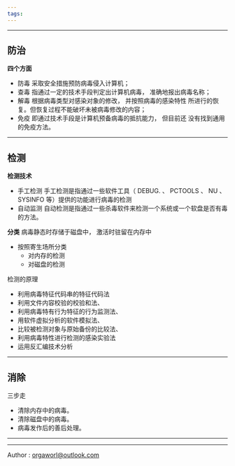 ```yaml
---
tags:
---
```

---
## 防治

**四个方面**
- 防毒
	采取安全措施预防病毒侵入计算机；
- 查毒
	指通过一定的技术手段判定出计算机病毒， 准确地报出病毒名称；
- 解毒
	根据病毒类型对感染对象的修改， 并按照病毒的感染特性 所进行的恢复。但恢复过程不能破坏未被病毒修改的内容；
- 免疫
	即通过技术手段是计算机预备病毒的抵抗能力， 但目前还 没有找到通用的免疫方法。

---
## 检测

**检测技术**
- 手工检测
	手工检测是指通过一些软件工具（ DEBUG. 、 PCTOOLS 、 NU 、 SYSINFO 等）提供的功能进行病毒的检测
- 自动监测
	自动检测是指通过一些杀毒软件来检测一个系统或一个软盘是否有毒的方法。


**分类**
病毒静态时存储于磁盘中， 激活时驻留在内存中
- 按照寄生场所分类
	- 对内存的检测
	- 对磁盘的检测

检测的原理
- 利用病毒特征代码串的特征代码法
- 利用文件内容校验的校验和法、
- 利用病毒特有行为特征的行为监测法、
- 用软件虚拟分析的软件模拟法、
- 比较被检测对象与原始备份的比较法、
- 利用病毒特性进行检测的感染实验法
- 运用反汇编技术分析

---
## 消除

三步走
- 清除内存中的病毒。
- 清除磁盘中的病毒。
- 病毒发作后的善后处理。









---
---
Author : orgaworl@outlook.com